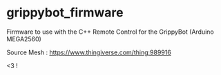 # grippybot_firmware
Firmware to use with the C++ Remote Control for the GrippyBot (Arduino MEGA2560)

Source Mesh : https://www.thingiverse.com/thing:989916

<3 !
